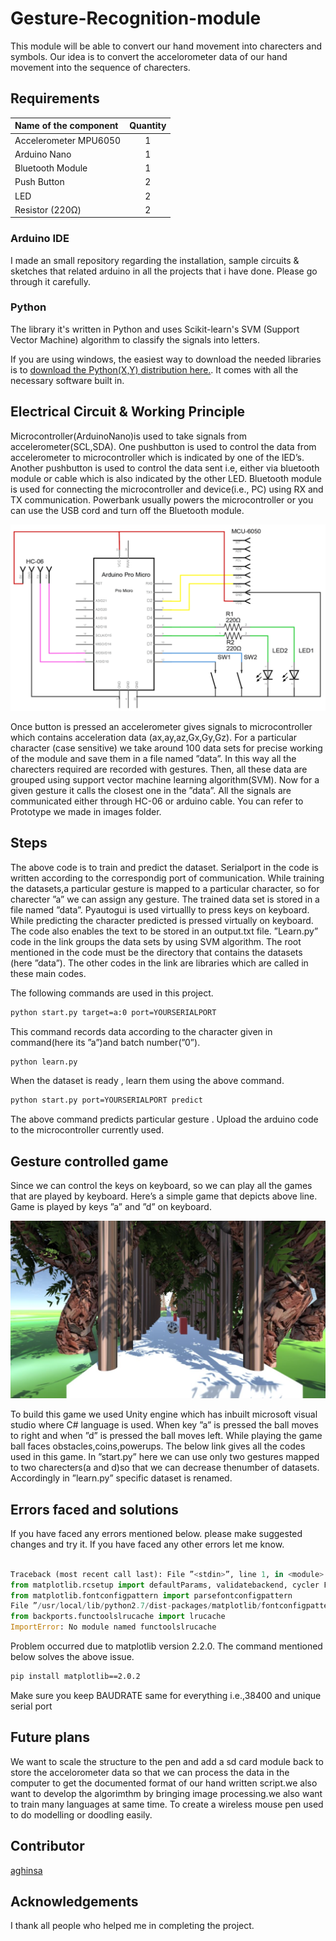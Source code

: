 # Gesture-Recognition-module

This module will be able to convert our hand movement into charecters and symbols. Our idea is to convert the accelorometer data of our hand movement into the sequence of charecters.

## Requirements

| Name of the component | Quantity |
| :-------------------- | :------: |
| Accelerometer MPU6050 |    1     |
| Arduino Nano          |    1     |
| Bluetooth Module      |    1     |
| Push Button           |    2     |
| LED                   |    2     |
| Resistor (220Ω)       |    2     |

### Arduino IDE

I made an small repository regarding the installation, sample circuits & sketches that related arduino in all the projects that i have done. Please go through it carefully.

### Python

The library it's written in Python and uses Scikit-learn's SVM (Support Vector Machine) algorithm to classify the signals into letters.

If you are using windows, the easiest way to download the needed libraries is to [download the Python(X,Y) distribution here.](https://python-xy.github.io/). It comes with all the necessary software built in.

## Electrical Circuit & Working Principle

Microcontroller(ArduinoNano)is used to take signals from accelerometer(SCL,SDA). One pushbutton is used to control the data from accelerometer to microcontroller which is indicated by one of the lED’s. Another pushbutton is used to control the data sent i.e, either via bluetooth module or cable which is also indicated by the other LED. Bluetooth module is used for connecting the microcontroller and device(i.e., PC) using RX and TX communication. Powerbank usually powers the microcontroller or you can use the USB cord and turn off the Bluetooth module.

![Circuit](images/circuit.png)

Once button is pressed an accelerometer gives signals to microcontroller which contains acceleration data (ax,ay,az,Gx,Gy,Gz). For a particular character (case sensitive) we take around 100 data sets for precise working of the module and save them in a file named ”data”. In this way all the charecters required are recorded with gestures. Then, all these data are grouped using support vector machine learning algorithm(SVM). Now for a given gesture it calls the closest one in the ”data”. All the signals are communicated either through HC-06 or arduino cable. You can refer to Prototype we made in images folder.

## Steps

The above code is to train and predict the dataset. Serialport in the code is written according to the correspondig port of communication. While training the datasets,a particular gesture is mapped to a particular character, so for charecter ”a” we can assign any gesture. The trained data set is stored in a file named ”data”. Pyautogui is used virtuallly to press keys on keyboard. While predicting the character predicted is pressed virtually on keyboard. The code also enables the text to be stored in an output.txt file. ”Learn.py” code in the link groups the data sets by using SVM algorithm. The root mentioned in the code must be the directory that contains the datasets (here ”data”). The other codes in the link are libraries which are called in these main codes.

The following commands are used in this project.

```bash
python start.py target=a:0 port=YOURSERIALPORT
```

This command records data according to the character given in command(here its ”a”)and batch number(”0”).

```bash
python learn.py
```

When the dataset is ready , learn them using the above command.

```bash
python start.py port=YOURSERIALPORT predict
```

The above command predicts particular gesture . Upload the arduino code to the microcontroller currently used.

## Gesture controlled game

Since we can control the keys on keyboard, so we can play all the games that are played by keyboard. Here’s a simple game that depicts above line. Game is played by keys ”a” and ”d” on keyboard.

![Gesture controlled game](images/game_scene.JPG)

To build this game we used Unity engine which has inbuilt microsoft visual studio where C# language is used. When key ”a” is pressed the ball moves to right and when ”d” is pressed the ball moves left. While playing the game ball faces obstacles,coins,powerups. The below link gives all the codes used in this game. In ”start.py” here we can use only two gestures mapped to two charecters(a and d)so that we can decrease thenumber of datasets. Accordingly in ”learn.py” specific dataset is renamed.

## Errors faced and solutions

If you have faced any errors mentioned below. please make suggested changes and try it. If you have faced any other errors let me know.

```python

Traceback (most recent call last): File ”<stdin>”, line 1, in <module> File ”/usr/local/lib/python2.7/dist-packages/matplotlib/init.py”, line 128, in <module>
from matplotlib.rcsetup import defaultParams, validatebackend, cycler File ”/usr/local/lib/python2.7/dist-packages/matplotlib/rcsetup.py”, line 29, in <module>
from matplotlib.fontconfigpattern import parsefontconfigpattern
File ”/usr/local/lib/python2.7/dist-packages/matplotlib/fontconfigpattern.py”, line 32, in <module>
from backports.functoolslrucache import lrucache
ImportError: No module named functoolslrucache
```

Problem occurred due to matplotlib version 2.2.0. The command mentioned below solves the above issue.

```bash
pip install matplotlib==2.0.2
```

Make sure you keep BAUDRATE same for everything i.e.,38400 and unique serial port

## Future plans

We want to scale the structure to the pen and add a sd card module back to store the accelorometer data so that we can process the data in the computer to get the documented format of our hand written script.we also want to develop the algorimthm by bringing image processing.we also want to train many languages at same time. To create a wireless mouse pen used to do modelling or doodling easily.

## Contributor

[aghinsa](https://github.com/aghinsa)

## Acknowledgements

I thank all people who helped me in completing the project.
